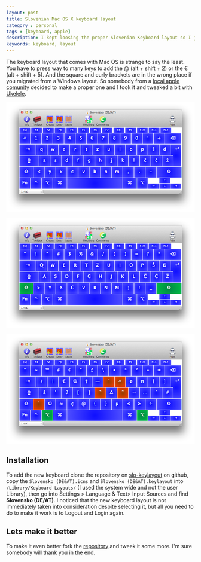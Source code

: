 ```yaml
---
layout: post
title: Slovenian Mac OS X keyboard layout
category : personal
tags : [keyboard, apple]
description: I kept loosing the proper Slovenian Keyboard layout so I just put it up on github for safe keeping.
keywords: keyboard, layout
---
```


The keyboard layout that comes with Mac OS is strange to say the least.
You have to press way to many keys to add the @ (alt + shift + 2) or the
€ (alt + shift + 5). And the square and curly brackets are in the wrong
place if you migrated from a Windows layout. So somebody from a [local
apple comunity](http://www.jabuk.si/pbb/viewarticle.php?id=2169) decided
to make a proper one and I took it and tweaked a bit with
[Ukelele](http://scripts.sil.org/cms/scripts/page.php?site_id=nrsi&id=ukelele).

![](/images/layout-regular.png)

![](/images/layout-shift.png)

![](/images/layout-alt.png)

Installation
------------

To add the new keyboard clone the repository on
[slo-keylayout](https://github.com/mihahribar/slo-keylayout) on github,
copy the `Slovensko (DE&AT).icns` and `Slovensko (DE&AT).keylayout` into
`/Library/Keyboard Layouts/` (I used the system wide and not the user
Library), then go into Settings ~~&gt; Language & Text~~&gt; Input
Sources and find **Slovensko (DE/AT)**. I noticed that the new keyboard
layout is not immediately taken into consideration despite selecting it,
but all you need to do to make it work is to Logout and Login again.

Lets make it better
-------------------

To make it even better fork the
[repository](https://github.com/mihahribar/slo-keylayout) and tweek it
some more. I'm sure somebody will thank you in the end.
